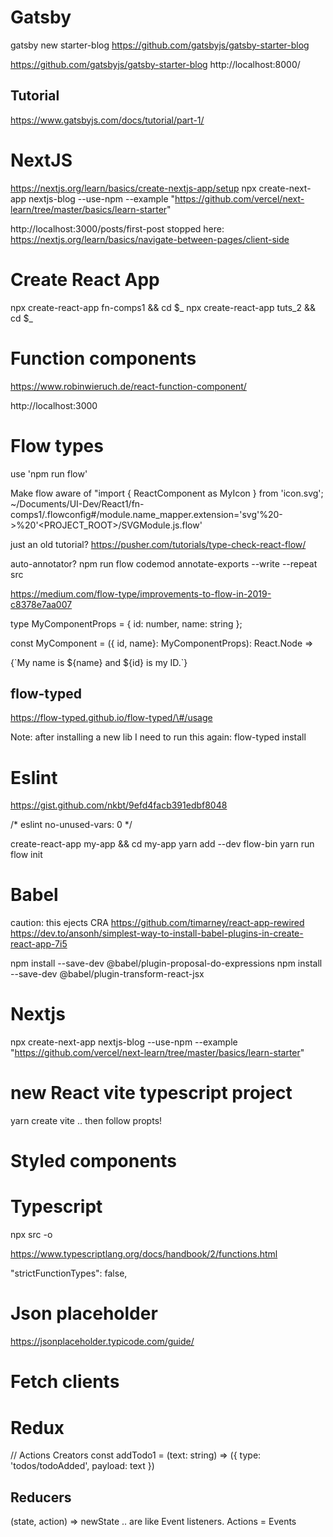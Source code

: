 
# Gatsby
gatsby new starter-blog https://github.com/gatsbyjs/gatsby-starter-blog

https://github.com/gatsbyjs/gatsby-starter-blog
http://localhost:8000/

## Tutorial
https://www.gatsbyjs.com/docs/tutorial/part-1/

# NextJS
https://nextjs.org/learn/basics/create-nextjs-app/setup
npx create-next-app nextjs-blog --use-npm --example "https://github.com/vercel/next-learn/tree/master/basics/learn-starter"

http://localhost:3000/posts/first-post
stopped here:
https://nextjs.org/learn/basics/navigate-between-pages/client-side

# Create React App
npx create-react-app fn-comps1 && cd $_
npx create-react-app tuts_2 && cd $_

# Function components
https://www.robinwieruch.de/react-function-component/

http://localhost:3000


# Flow types
use 'npm run flow'

Make flow aware of "import { ReactComponent as MyIcon } from 'icon.svg';
~/Documents/UI-Dev/React1/fn-comps1/.flowconfig#/module.name_mapper.extension='svg'%20->%20'<PROJECT_ROOT>/SVGModule.js.flow'

just an old tutorial?
https://pusher.com/tutorials/type-check-react-flow/

auto-annotator?
npm run flow codemod annotate-exports --write --repeat src

https://medium.com/flow-type/improvements-to-flow-in-2019-c8378e7aa007

type MyComponentProps = {
  id: number,
  name: string
};

const MyComponent = ({ id, name}: MyComponentProps): React.Node =>
  <div>{`My name is ${name} and ${id} is my ID.`}</div>

## flow-typed

https://flow-typed.github.io/flow-typed/\#/usage

Note: after installing a new lib I need to run this again:
flow-typed install

# Eslint

https://gist.github.com/nkbt/9efd4facb391edbf8048

/* eslint no-unused-vars: 0 */

create-react-app my-app && cd my-app
yarn add --dev flow-bin
yarn run flow init


# Babel

caution: this ejects CRA
https://github.com/timarney/react-app-rewired
https://dev.to/ansonh/simplest-way-to-install-babel-plugins-in-create-react-app-7i5


npm install --save-dev @babel/plugin-proposal-do-expressions
npm install --save-dev @babel/plugin-transform-react-jsx


# Nextjs

npx create-next-app nextjs-blog --use-npm --example "https://github.com/vercel/next-learn/tree/master/basics/learn-starter"

# new React vite typescript project
yarn create vite .. then follow propts!

# Styled components


# Typescript

npx src <filename> -o <outfile>

https://www.typescriptlang.org/docs/handbook/2/functions.html

"strictFunctionTypes": false,

# Json placeholder
https://jsonplaceholder.typicode.com/guide/


# Fetch clients



# Redux
// Actions Creators
const addTodo1 = (text: string) => ({ type: 'todos/todoAdded', payload: text })

## Reducers
(state, action) => newState
.. are like Event listeners. Actions = Events










